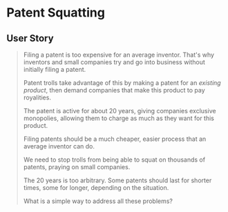 # Patent Squatting

## User Story

> Filing a patent is too expensive for an average inventor.
> That's why inventors and small companies try and go into business without initially filing a patent.
>
> Patent trolls take advantage of this by making a patent for an *existing product*, then demand companies that make this product to pay royalities.
>
> The patent is active for about 20 years, giving companies exclusive monopolies, allowing them to charge as much as they want for this product.
>
> Filing patents should be a much cheaper, easier process that an average inventor can do.
>
> We need to stop trolls from being able to squat on thousands of patents, praying on small companies.
>
> The 20 years is too arbitrary. Some patents should last for shorter times, some for longer, depending on the situation.
>
> What is a simple way to address all these problems?
